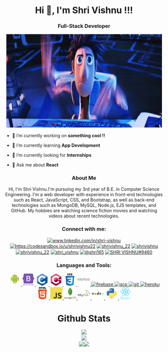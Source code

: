 <h1 align="center">Hi 👋, I'm Shri Vishnu !!!</h1>
<h3 align="center">Full-Stack Developer</h3>

<p align="center">
  <img alt="This is background profile picture" src="https://github.com/Shrivishnu22/Shrivishnu22/blob/main/profile.gif">
</p>

- 🔭 I’m currently working on **something cool !!**

- 🌱 I’m currently learning **App Development**

- 👯 I’m currently looking for **Internships**

- 💬 Ask me about **React**

<h3 align="center">About Me</h3>
<p align="center">
Hi, I'm Shri Vishnu.I'm pursuing my 3rd year of B.E. in Computer Science Engineering. I'm a web developer with experience in front-end technologies such as React, JavaScript, CSS, and Bootstrap, as well as back-end technologies such as MongoDB, MySQL, Node.js, EJS templates, and GitHub. My hobbies are watching science fiction movies and watching videos about recent technologies.
  </p>


<h3 align="center">Connect with me:</h3>
<p align="center">
<a href="https://www.linkedin.com/in/shri-vishnu" target="blank"><img align="center" src="https://raw.githubusercontent.com/rahuldkjain/github-profile-readme-generator/master/src/images/icons/Social/linked-in-alt.svg" alt="www.linkedin.com/in/shri-vishnu" height="30" width="40" /></a>
<a href="https://codesandbox.com/https://codesandbox.io/u/shrivishnu22" target="blank"><img align="center" src="https://raw.githubusercontent.com/rahuldkjain/github-profile-readme-generator/master/src/images/icons/Social/codesandbox.svg" alt="https://codesandbox.io/u/shrivishnu22" height="30" width="40" /></a>
<a href="https://www.codechef.com/users/shrivishnu_22" target="blank"><img align="center" src="https://cdn.jsdelivr.net/npm/simple-icons@3.1.0/icons/codechef.svg" alt="shrivishnu_22" height="30" width="40" /></a>
<a href="https://www.hackerrank.com/shrivishnu" target="blank"><img align="center" src="https://raw.githubusercontent.com/rahuldkjain/github-profile-readme-generator/master/src/images/icons/Social/hackerrank.svg" alt="shrivishnu" height="30" width="40" /></a>
<a href="https://codeforces.com/profile/shrivishnu_22" target="blank"><img align="center" src="https://raw.githubusercontent.com/rahuldkjain/github-profile-readme-generator/master/src/images/icons/Social/codeforces.svg" alt="shrivishnu_22" height="30" width="40" /></a>
<a href="https://www.leetcode.com/shri_vishnu" target="blank"><img align="center" src="https://raw.githubusercontent.com/rahuldkjain/github-profile-readme-generator/master/src/images/icons/Social/leet-code.svg" alt="shri_vishnu" height="30" width="40" /></a>
<a href="https://www.hackerearth.com/@shri165" target="blank"><img align="center" src="https://raw.githubusercontent.com/rahuldkjain/github-profile-readme-generator/master/src/images/icons/Social/hackerearth.svg" alt="@shri165" height="30" width="40" /></a>
<a href="https://discord.gg/SHRI VISHNU#9460" target="blank"><img align="center" src="https://raw.githubusercontent.com/rahuldkjain/github-profile-readme-generator/master/src/images/icons/Social/discord.svg" alt="SHRI VISHNU#9460" height="30" width="40" /></a>
</p>

<h3 align="center">Languages and Tools:</h3>
<p align="center"> <a href="https://developer.android.com" target="_blank" rel="noreferrer"> <img src="https://raw.githubusercontent.com/devicons/devicon/master/icons/android/android-original-wordmark.svg" alt="android" width="40" height="40"/> </a> <a href="https://getbootstrap.com" target="_blank" rel="noreferrer"> <img src="https://raw.githubusercontent.com/devicons/devicon/master/icons/bootstrap/bootstrap-plain-wordmark.svg" alt="bootstrap" width="40" height="40"/> </a> <a href="https://www.cprogramming.com/" target="_blank" rel="noreferrer"> <img src="https://raw.githubusercontent.com/devicons/devicon/master/icons/c/c-original.svg" alt="c" width="40" height="40"/> </a> <a href="https://www.w3schools.com/cpp/" target="_blank" rel="noreferrer"> <img src="https://raw.githubusercontent.com/devicons/devicon/master/icons/cplusplus/cplusplus-original.svg" alt="cplusplus" width="40" height="40"/> </a> <a href="https://www.w3schools.com/css/" target="_blank" rel="noreferrer"> <img src="https://raw.githubusercontent.com/devicons/devicon/master/icons/css3/css3-original-wordmark.svg" alt="css3" width="40" height="40"/> </a> <a href="https://expressjs.com" target="_blank" rel="noreferrer"> <img src="https://raw.githubusercontent.com/devicons/devicon/master/icons/express/express-original-wordmark.svg" alt="express" width="40" height="40"/> </a> <a href="https://firebase.google.com/" target="_blank" rel="noreferrer"> <img src="https://www.vectorlogo.zone/logos/firebase/firebase-icon.svg" alt="firebase" width="40" height="40"/> </a> <a href="https://cloud.google.com" target="_blank" rel="noreferrer"> <img src="https://www.vectorlogo.zone/logos/google_cloud/google_cloud-icon.svg" alt="gcp" width="40" height="40"/> </a> <a href="https://git-scm.com/" target="_blank" rel="noreferrer"> <img src="https://www.vectorlogo.zone/logos/git-scm/git-scm-icon.svg" alt="git" width="40" height="40"/> </a> <a href="https://heroku.com" target="_blank" rel="noreferrer"> <img src="https://www.vectorlogo.zone/logos/heroku/heroku-icon.svg" alt="heroku" width="40" height="40"/> </a> <a href="https://www.w3.org/html/" target="_blank" rel="noreferrer"> <img src="https://raw.githubusercontent.com/devicons/devicon/master/icons/html5/html5-original-wordmark.svg" alt="html5" width="40" height="40"/> </a> <a href="https://developer.mozilla.org/en-US/docs/Web/JavaScript" target="_blank" rel="noreferrer"> <img src="https://raw.githubusercontent.com/devicons/devicon/master/icons/javascript/javascript-original.svg" alt="javascript" width="40" height="40"/> </a> <a href="https://www.mongodb.com/" target="_blank" rel="noreferrer"> <img src="https://raw.githubusercontent.com/devicons/devicon/master/icons/mongodb/mongodb-original-wordmark.svg" alt="mongodb" width="40" height="40"/> </a> <a href="https://www.mysql.com/" target="_blank" rel="noreferrer"> <img src="https://raw.githubusercontent.com/devicons/devicon/master/icons/mysql/mysql-original-wordmark.svg" alt="mysql" width="40" height="40"/> </a> <a href="https://nodejs.org" target="_blank" rel="noreferrer"> <img src="https://raw.githubusercontent.com/devicons/devicon/master/icons/nodejs/nodejs-original-wordmark.svg" alt="nodejs" width="40" height="40"/> </a> <a href="https://www.python.org" target="_blank" rel="noreferrer"> <img src="https://raw.githubusercontent.com/devicons/devicon/master/icons/python/python-original.svg" alt="python" width="40" height="40"/> </a> <a href="https://reactjs.org/" target="_blank" rel="noreferrer"> <img src="https://raw.githubusercontent.com/devicons/devicon/master/icons/react/react-original-wordmark.svg" alt="react" width="40" height="40"/> </a> </p>

<h1 align="center">Github Stats</h1>
 <div align="center" >
<img width="43%" src="https://github-readme-stats.vercel.app/api?username=shrivishnu22&theme=tokyonight&show_icons=true"> <br>
 <img width="40%" src="https://github-readme-stats.vercel.app/api/top-langs/?username=shrivishnu22&layout=compact&theme=tokyonight">
</div> 
<div align="center">
 <img src="https://github-readme-streak-stats.herokuapp.com/?user=shrivishnu22")"><img src="https://activity-graph.herokuapp.com/graph?username=shrivishnu22&theme=tokyonight"></div>
